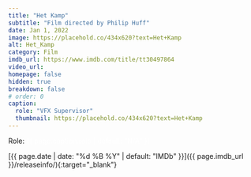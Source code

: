 ```yaml
---
title: "Het Kamp"
subtitle: "Film directed by Philip Huff"
date: Jan 1, 2022
image: https://placehold.co/434x620?text=Het+Kamp
alt: Het_Kamp
category: Film
imdb_url: https://www.imdb.com/title/tt30497864
video_url: 
homepage: false
hidden: true
breakdown: false
# order: 0
caption:
  role: "VFX Supervisor"
  thumbnail: https://placehold.co/434x620?text=Het+Kamp
---
```

Role: <span style="color:white">{{ page.caption.role | default: "N/A" }}</span>

[{{ page.date | date: "%d %B %Y" | default: "IMDb" }}]({{ page.imdb_url }}/releaseinfo/){:target="_blank"}


